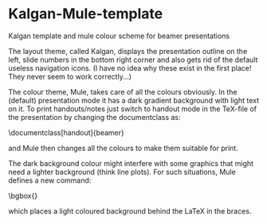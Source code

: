 Kalgan-Mule-template
====================

Kalgan template and mule colour scheme for beamer presentations

The layout theme, called Kalgan, displays the presentation outline on the left, slide numbers in the bottom right corner and also gets rid of the default useless navigation icons. (I have no idea why these exist in the first place! They never seem to work correctly...)

The colour theme, Mule, takes care of all the colours obviously. In the (default) presentation mode it has a dark gradient background with light text on it. To print handouts/notes just switch to handout mode in the TeX-file of the presentation by changing the documentclass as: 

\documentclass[handout]{beamer}

and Mule then changes all the colours to make them suitable for print.

The dark background colour might interfere with some graphics that might need a lighter background (think line plots). For such situations, Mule defines a new command:

\bgbox{}

which places a light coloured background behind the LaTeX in the braces.